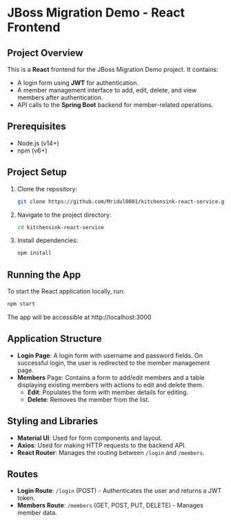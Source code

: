 # JBoss Migration Demo - React Frontend

## Project Overview

This is a **React** frontend for the JBoss Migration Demo project. It contains:
- A login form using **JWT** for authentication.
- A member management interface to add, edit, delete, and view members after authentication.
- API calls to the **Spring Boot** backend for member-related operations.

## Prerequisites

- Node.js (v14+)
- npm (v6+)

## Project Setup

1. Clone the repository:
    ```bash
    git clone https://github.com/Mridul0001/kitchensink-react-service.git
    ```

2. Navigate to the project directory:
    ```bash
    cd kitchensink-react-service
    ```

3. Install dependencies:
    ```bash
    npm install
    ```

## Running the App

To start the React application locally, run:

```bash
npm start 
```

The app will be accessible at http://localhost:3000

## Application Structure

- **Login Page**: A login form with username and password fields. On successful login, the user is redirected to the member management page.
- **Members** Page: Contains a form to add/edit members and a table displaying existing members with actions to edit and delete them.
    - **Edit**: Populates the form with member details for editing.
    - **Delete**: Removes the member from the list.

## Styling and Libraries
- **Material UI**: Used for form components and layout.
- **Axios**: Used for making HTTP requests to the backend API.
- **React Router**: Manages the routing between ```/login``` and ```/members```.

## Routes
- **Login Route**: ```/login``` (POST) - Authenticates the user and returns a JWT token.
- **Members Route**: ```/members``` (GET, POST, PUT, DELETE) - Manages member data.